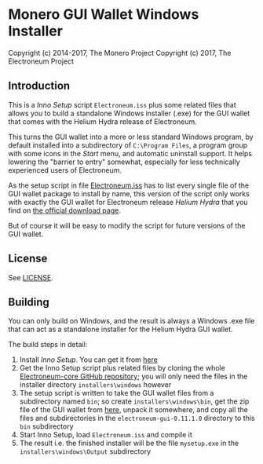 # Monero GUI Wallet Windows Installer #

Copyright (c) 2014-2017, The Monero Project
Copyright (c) 2017, The Electroneum Project

## Introduction ##

This is a *Inno Setup* script `Electroneum.iss` plus some related files
that allows you to build a standalone Windows installer (.exe) for
the GUI wallet that comes with the Helium Hydra release of Electroneum.

This turns the GUI wallet into a more or less standard Windows program,
by default installed into a subdirectory of `C:\Program Files`, a
program group with some icons in the *Start* menu, and automatic
uninstall support. It helps lowering the "barrier to entry"
somewhat, especially for less technically experienced users of
Electroneum.

As the setup script in file [Electroneum.iss](Electroneum.iss) has to list every
single file of the GUI wallet package to install by name,
this version of the script only works with exactly the GUI wallet
for Electroneum release *Helium Hydra* that you find on
[the official download page](https://electroneum.com).

But of course it will be easy to modify the script for future
versions of the GUI wallet.

## License ##

See [LICENSE](LICENSE).

## Building ##

You can only build on Windows, and the result is always a
Windows .exe file that can act as a standalone installer for the
Helium Hydra GUI wallet.

The build steps in detail:

1. Install *Inno Setup*. You can get it from [here](http://www.jrsoftware.org/isdl.php)
2. Get the Inno Setup script plus related files by cloning the whole [Electroneum-core GitHub repository](https://github.com/https://github.com/electroneum/electroneum.git); you will only need the files in the installer directory `installers\windows` however
3. The setup script is written to take the GUI wallet files from a subdirectory named `bin`; so create `installers\windows\bin`, get the zip file of the GUI wallet from [here](https://electroneum.com/downloads/), unpack it somewhere, and copy all the files and subdirectories in the `electroneum-gui-0.11.1.0` directory to this `bin` subdirectory
4. Start Inno Setup, load `Electroneum.iss` and compile it
5. The result i.e. the finished installer will be the file `mysetup.exe` in the `installers\windows\Output` subdirectory 

